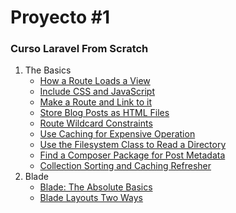 # Proyecto #1
### Curso Laravel From Scratch

1. The Basics
    *  [How a Route Loads a View](LFTS/The%20Basics/How%20a%20Route%20Loads%20a%20View.md)
    * [Include CSS and JavaScript](/LFTS/The%20Basics/Include%20CSS%20and%20JavaScript.md)
    * [Make a Route and Link to it](/LFTS/The%20Basics/Make%20a%20Route%20and%20Link%20to%20it.md)
    * [Store Blog Posts as HTML Files](/LFTS/The%20Basics/Store%20Blog%20Posts%20as%20HTML%20Files.md)
    * [Route Wildcard Constraints](/LFTS/The%20Basics/Route%20Wildcard%20Constraints.md)
    * [Use Caching for Expensive Operation](/LFTS/The%20Basics/Use%20Caching%20for%20Expensive%20Operations.md)
    * [Use the Filesystem Class to Read a Directory](/LFTS/The%20Basics/Use%20the%20Filesystem%20Class%20to%20Read%20a%20Directory.md)
    * [Find a Composer Package for Post Metadata](/LFTS/The%20Basics/Find%20a%20Composer%20Package%20for%20Post%20Metadata.md)
    * [Collection Sorting and Caching Refresher](/LFTS/The%20Basics/Collection%20Sorting%20and%20Caching%20Refresher.md)
2. Blade
    * [Blade: The Absolute Basics](/LFTS/Blade/Blade%20The%20Absolute%20Basics.md)
    * [Blade Layouts Two Ways](/LFTS/Blade/Blade%20Layouts%20Two%20Ways.md)